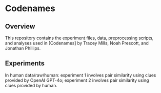 # Codenames

## Overview
This repository contains the experiment files, data, preprocessing scripts, and analyses used in [Codenames] by Tracey Mills, Noah Prescott, and Jonathan Phillips. 

## Experiments
In human data/raw/human: experiment 1 involves pair similarity using clues provided by OpenAI GPT-4o;  experiment 2 involves pair similarity using clues provided by human.
